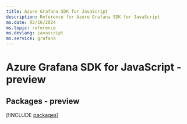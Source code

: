 ```yaml
---
title: Azure Grafana SDK for JavaScript
description: Reference for Azure Grafana SDK for JavaScript
ms.date: 02/16/2024
ms.topic: reference
ms.devlang: javascript
ms.service: grafana
---
```

# Azure Grafana SDK for JavaScript - preview
## Packages - preview
[!INCLUDE [packages](grafana-index.md)]